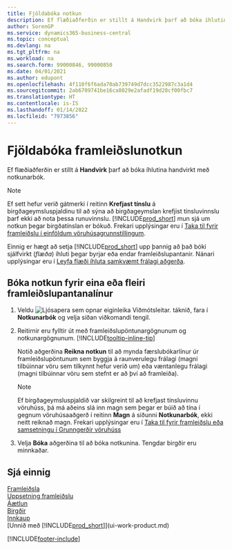 ```yaml
---
title: Fjöldabóka notkun
description: Ef flæðiaðferðin er stillt á Handvirk þarf að bóka íhlutina handvirkt með notkunarbók.
author: SorenGP
ms.service: dynamics365-business-central
ms.topic: conceptual
ms.devlang: na
ms.tgt_pltfrm: na
ms.workload: na
ms.search.form: 99000846, 99000850
ms.date: 04/01/2021
ms.author: edupont
ms.openlocfilehash: 4f110f6f6ada70ab739749d7dcc3522987c3a1d4
ms.sourcegitcommit: 2ab6709741be16ca8029e2afadf19d28cf00fbc7
ms.translationtype: HT
ms.contentlocale: is-IS
ms.lasthandoff: 01/14/2022
ms.locfileid: "7973856"
---
```

# <a name="batch-post-production-consumption"></a>Fjöldabóka framleiðslunotkun

Ef flæðiaðferðin er stillt á **Handvirk** þarf að bóka íhlutina handvirkt með notkunarbók.  

>[!NOTE]
> Ef sett hefur verið gátmerki í reitinn **Krefjast tínslu** á birgðageymsluspjaldinu til að sýna að birgðageymslan krefjist tínsluvinnslu þarf ekki að nota þessa runuvinnslu. [!INCLUDE[prod_short](includes/prod_short.md)] mun sjá um notkun þegar birgðatínslan er bókuð. Frekari upplýsingar eru í [Taka til fyrir framleiðslu í einföldum vöruhúsagrunnstillingum](warehouse-how-to-pick-for-production.md#pick-for-production-in-basic-warehouse-configurations).  

Einnig er hægt að setja [!INCLUDE[prod_short](includes/prod_short.md)] upp þannig að það bóki sjálfvirkt (*flæða*) íhluti þegar byrjar eða endar framleiðslupantanir. Nánari upplýsingar eru í [Leyfa flæði íhluta samkvæmt frálagi aðgerða](production-how-to-flush-components-according-to-operation-output.md).

## <a name="to-post-consumption-for-one-or-more-production-order-lines"></a>Bóka notkun fyrir eina eða fleiri framleiðslupantanalínur

1. Veldu ![Ljósapera sem opnar eiginleika Viðmótsleitar.](media/ui-search/search_small.png "Segðu mér hvað þú vilt gera") táknið, fara í **Notkunarbók** og velja síðan viðkomandi tengil.  
2. Reitirnir eru fylltir út með framleiðslupöntunargögnunum og notkunargögnunum. [!INCLUDE[tooltip-inline-tip](includes/tooltip-inline-tip_md.md)]  

    Notið aðgerðina **Reikna notkun** til að mynda færslubókarlínur úr framleiðslupöntunum sem byggja á raunverulegu frálagi (magni tilbúinnar vöru sem tilkynnt hefur verið um) eða væntanlegu frálagi (magni tilbúinnar vöru sem stefnt er að því að framleiða).

    > [!NOTE]
    > Ef birgðageymsluspjaldið var skilgreint til að krefjast tínsluvinnu vöruhúss, þá má aðeins slá inn magn sem þegar er búið að tína í gegnum vöruhúsaaðgerð í reitinn **Magn** á síðunni **Notkunarbók**, ekki neitt reiknað magn. Frekari upplýsingar eru í [Taka til fyrir framleiðslu eða samsetningu í Grunngerðir vöruhúss](warehouse-how-to-pick-for-internal-operations-in-advanced-warehousing.md)

3. Velja **Bóka** aðgerðina til að bóka notkunina. Tengdar birgðir eru minnkaðar.

## <a name="see-also"></a>Sjá einnig

[Framleiðsla](production-manage-manufacturing.md)  
[Uppsetning framleiðslu](production-configure-production-processes.md)  
[Áætlun](production-planning.md)  
[Birgðir](inventory-manage-inventory.md)  
[Innkaup](purchasing-manage-purchasing.md)  
[Unnið með [!INCLUDE[prod_short](includes/prod_short.md)]](ui-work-product.md)  

[!INCLUDE[footer-include](includes/footer-banner.md)]
